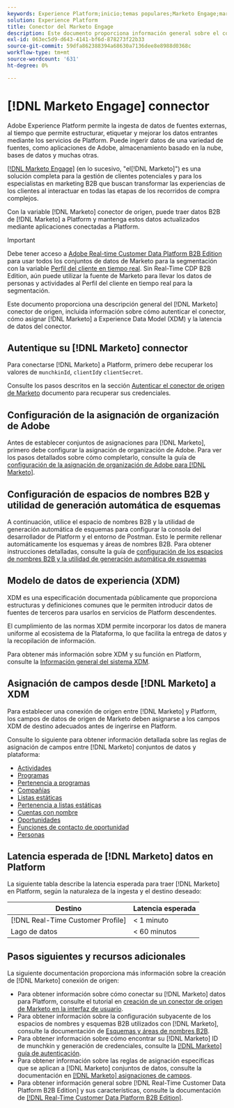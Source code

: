 ```yaml
---
keywords: Experience Platform;inicio;temas populares;Marketo Engage;marketing para interactuar;marketing
solution: Experience Platform
title: Conector del Marketo Engage
description: Este documento proporciona información general sobre el conector de origen del Marketo Engage, incluida información sobre su autenticación, asignación y latencia de datos.
exl-id: 063ec5d9-d643-4141-bf6d-878273f22b33
source-git-commit: 59dfa862388394a68630a7136dee8e8988d0368c
workflow-type: tm+mt
source-wordcount: '631'
ht-degree: 0%

---
```


# [!DNL Marketo Engage] connector

Adobe Experience Platform permite la ingesta de datos de fuentes externas, al tiempo que permite estructurar, etiquetar y mejorar los datos entrantes mediante los servicios de Platform. Puede ingerir datos de una variedad de fuentes, como aplicaciones de Adobe, almacenamiento basado en la nube, bases de datos y muchas otras.

[[!DNL Marketo Engage]](https://www.marketo.com/software/) (en lo sucesivo, &quot;el[!DNL Marketo]&quot;) es una solución completa para la gestión de clientes potenciales y para los especialistas en marketing B2B que buscan transformar las experiencias de los clientes al interactuar en todas las etapas de los recorridos de compra complejos.

Con la variable [!DNL Marketo] conector de origen, puede traer datos B2B de [!DNL Marketo] a Platform y mantenga estos datos actualizados mediante aplicaciones conectadas a Platform.

>[!IMPORTANT]
>
>Debe tener acceso a [Adobe Real-time Customer Data Platform B2B Edition](../../../../rtcdp/b2b-overview.md) para usar todos los conjuntos de datos de Marketo para la segmentación con la variable [Perfil del cliente en tiempo real](../../../../profile/home.md). Sin Real-Time CDP B2B Edition, aún puede utilizar la fuente de Marketo para llevar los datos de personas y actividades al Perfil del cliente en tiempo real para la segmentación.

Este documento proporciona una descripción general del [!DNL Marketo] conector de origen, incluida información sobre cómo autenticar el conector, cómo asignar [!DNL Marketo] a Experience Data Model (XDM) y la latencia de datos del conector.

## Autentique su [!DNL Marketo] connector

Para conectarse [!DNL Marketo] a Platform, primero debe recuperar los valores de `munchkinId`, `clientId`y `clientSecret`.

Consulte los pasos descritos en la sección [Autenticar el conector de origen de Marketo](./marketo-auth.md) documento para recuperar sus credenciales.

## Configuración de la asignación de organización de Adobe

Antes de establecer conjuntos de asignaciones para [!DNL Marketo], primero debe configurar la asignación de organización de Adobe. Para ver los pasos detallados sobre cómo completarlo, consulte la guía de [configuración de la asignación de organización de Adobe para [!DNL Marketo]](https://experienceleague.adobe.com/docs/marketo/using/product-docs/core-marketo-concepts/miscellaneous/set-up-adobe-organization-mapping.html).

## Configuración de espacios de nombres B2B y utilidad de generación automática de esquemas

A continuación, utilice el espacio de nombres B2B y la utilidad de generación automática de esquemas para configurar la consola del desarrollador de Platform y el entorno de Postman. Esto le permite rellenar automáticamente los esquemas y áreas de nombres B2B. Para obtener instrucciones detalladas, consulte la guía de [configuración de los espacios de nombres B2B y la utilidad de generación automática de esquemas](./marketo-namespaces.md)

## Modelo de datos de experiencia (XDM)

XDM es una especificación documentada públicamente que proporciona estructuras y definiciones comunes que le permiten introducir datos de fuentes de terceros para usarlos en servicios de Platform descendentes.

El cumplimiento de las normas XDM permite incorporar los datos de manera uniforme al ecosistema de la Plataforma, lo que facilita la entrega de datos y la recopilación de información.

Para obtener más información sobre XDM y su función en Platform, consulte la [Información general del sistema XDM](../../../../xdm/home.md).

## Asignación de campos desde [!DNL Marketo] a XDM

Para establecer una conexión de origen entre [!DNL Marketo] y Platform, los campos de datos de origen de Marketo deben asignarse a los campos XDM de destino adecuados antes de ingerirse en Platform.

Consulte lo siguiente para obtener información detallada sobre las reglas de asignación de campos entre [!DNL Marketo] conjuntos de datos y plataforma:

* [Actividades](../mapping/marketo.md#activities)
* [Programas](../mapping/marketo.md#programs)
* [Pertenencia a programas](../mapping/marketo.md#program-memberships)
* [Compañías](../mapping/marketo.md#companies)
* [Listas estáticas](../mapping/marketo.md#static-lists)
* [Pertenencia a listas estáticas](../mapping/marketo.md#static-list-memberships)
* [Cuentas con nombre](../mapping/marketo.md#named-accounts)
* [Oportunidades](../mapping/marketo.md#opportunities)
* [Funciones de contacto de oportunidad](../mapping/marketo.md#opportunity-contact-roles)
* [Personas](../mapping/marketo.md#persons)

## Latencia esperada de [!DNL Marketo] datos en Platform

La siguiente tabla describe la latencia esperada para traer [!DNL Marketo] en Platform, según la naturaleza de la ingesta y el destino deseado:

| Destino | Latencia esperada |
| ----------- | ---------------- |
| [!DNL Real-Time Customer Profile] | &lt; 1 minuto |
| Lago de datos | &lt; 60 minutos |

## Pasos siguientes y recursos adicionales

La siguiente documentación proporciona más información sobre la creación de [!DNL Marketo] conexión de origen:

* Para obtener información sobre cómo conectar su [!DNL Marketo] datos para Platform, consulte el tutorial en [creación de un conector de origen de Marketo en la interfaz de usuario](../../../tutorials/ui/create/adobe-applications/marketo.md).
* Para obtener información sobre la configuración subyacente de los espacios de nombres y esquemas B2B utilizados con [!DNL Marketo], consulte la documentación de [Esquemas y áreas de nombres B2B](./marketo-namespaces.md).
* Para obtener información sobre cómo encontrar su [!DNL Marketo] ID de munchkin y generación de credenciales, consulte la [[!DNL Marketo] guía de autenticación](./marketo-auth.md).
* Para obtener información sobre las reglas de asignación específicas que se aplican a [!DNL Marketo] conjuntos de datos, consulte la documentación en [[!DNL Marketo] asignaciones de campos](../mapping/marketo.md).
* Para obtener información general sobre [!DNL Real-Time Customer Data Platform B2B Edition] y sus características, consulte la documentación de [[!DNL Real-Time Customer Data Platform B2B Edition]](../../../../rtcdp/b2b-overview.md).
